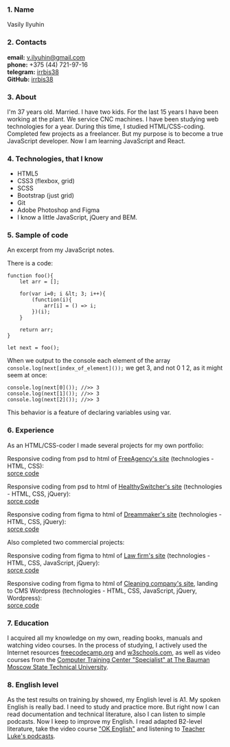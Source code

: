 ### 1. Name

Vasily Ilyuhin

### 2. Contacts

**email:** <v.ilyuhin@gmail.com>  
**phone:** +375 (44) 721-97-16  
**telegram:** [irrbis38](https://telegram.me/irrbis38)  
**GitHub:** [irrbis38](https://github.com/irrbis38)

### 3. About
	
I'm 37 years old. Married. I have two kids.
For the last 15 years I have been working at the plant. We service CNC maсhines.
I have been studying web technologies for a year.
During this time, I studied HTML/CSS-coding.
Completed few projects as a freelancer.
But my purpose is to become a true JavaScript developer.
Now I am learning JavaScript and React.
	
### 4. Technologies, that I know
* HTML5
* CSS3 (flexbox, grid)
* SCSS
* Bootstrap (just grid)
* Git
* Adobe Photoshop and Figma
* I know a little JavaScript, jQuery and BEM.
	
### 5. Sample of code
An excerpt from my JavaScript notes.

There is a code:

```	
function foo(){
	let arr = [];

	for(var i=0; i &lt; 3; i++){
		(function(i){
			arr[i] = () => i;
		})(i);		
	}

	return arr;
}

let next = foo();
```
When we output to the console each element of the array `console.log(next[index_of_element]());` we get 3, and not 0 1 2, as it might seem at once:

```
console.log(next[0]()); //>> 3
console.log(next[1]()); //>> 3
console.log(next[2]()); //>> 3
```

This behavior is a feature of declaring variables using var.

### 6. Experience

As an HTML/CSS-coder I made several projects for my own portfolio:

Responsive coding from psd to html of [FreeAgency's site](https://irrbis38.github.io/FreeAgency/) (technologies - HTML, CSS):  
[sorce code](https://github.com/irrbis38/FreeAgency)

Responsive coding from psd to html of [HealthySwitcher's site](https://irrbis38.github.io/HealthySwitcher/) (technologies - HTML, CSS, jQuery):  
[sorce code](https://github.com/irrbis38/HealthySwitcher)

Responsive coding from figma to html of [Dreammaker's site](https://irrbis38.github.io/DreamMaker/) (technologies - HTML, CSS, jQuery):  
[sorce code](https://github.com/irrbis38/DreamMaker)

Also completed two commercial projects:

Responsive coding from figma to html of [Law firm's site](https://irrbis38.github.io/testWebFocus/) (technologies - HTML, CSS, JavaScript, jQuery):  
[sorce code](https://github.com/irrbis38/testWebFocus)

Responsive coding from figma to html of [Cleaning company's site](https://irrbis38.github.io/https-chysto.by-/), landing to CMS Wordpress (technologies - HTML, CSS, JavaScript, jQuery, Wordpress):  
[sorce code](https://github.com/irrbis38/https-chysto.by-)

### 7. Education
I acquired all my knowledge on my own, reading books, manuals and watching video courses.
In the process of studying, I actively used the Internet resources [freecodecamp.org](https://www.freecodecamp.org/) and [w3schools.com](https://www.w3schools.com/), as well as video courses from the [Computer Training Center "Specialist" at The Bauman Moscow State Technical University](http://en.specialist.ru/).

### 8. English level
As the test results on training.by showed, my English level is A1.
My spoken English is really bad. I need to study and practice more.
But right now I can read documentation and technical literature, also I can listen to simple podcasts.
Now I keep to improve my English. I read adapted B2-level literature, take the video course ["OK English"](https://www.youtube.com/user/elenavogni) and listening to [Teacher Luke's podcasts](https://teacherluke.co.uk/).
